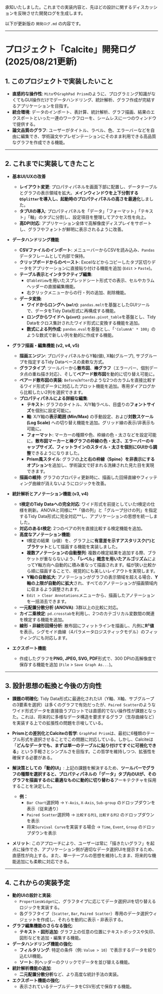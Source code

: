 承知いたしました。これまでの実装内容と、先ほどの設計に関するディスカッションを反映させた開発ログを生成します。

以下が更新版の `開発ログ.md` の内容です。

---

# プロジェクト「Calcite」開発ログ (2025/08/21更新)

## 1. このプロジェクトで実装したいこと

-   **直感的な操作性**: `Mito`や`GraphPad Prism`のように、プログラミング知識がなくてもGUI操作だけでデータハンドリング、統計解析、グラフ作成が完結するアプリケーションを目指す。
-   **統合環境**: データのインポート、表計算、統計解析、グラフ描画、結果のエクスポートといった一連のワークフローを、シームレスに一つのウィンドウで提供する。
-   **論文品質のグラフ**: ユーザーがタイトル、ラベル、色、エラーバーなどを自由に編集でき、学術論文やプレゼンテーションにそのまま利用できる高品質なグラフを作成できる機能。

---

## 2. これまでに実装してきたこと

-   **基本UI/UXの改善**
    -   **レイアウト変更**: プロパティパネルを画面下部に配置し、データテーブルとグラフの表示領域を拡大。**メインウィンドウを上下分割する`QSplitter`を導入し、起動時のプロパティパネルの高さを最適化**しました。
    -   **タブUIの導入**: プロパティパネルを「データ」「フォーマット」「テキスト」「軸」のタブに分割し、設定項目を整理してアクセス性を向上。
    -   **高DPI対応**: アプリケーション全体で高解像度ディスプレイをサポートし、グラフやフォントが鮮明に表示されるように改善。

-   **データハンドリング機能**
    -   **CSVファイルのインポート**: メニューバーからCSVを読み込み、`Pandas`データフレームとして内部で保持。
    -   **クリップボードからのペースト**: Excelなどからコピーしたタブ区切りデータをアプリケーションに直接貼り付ける機能を追加 (`Edit` > `Paste`)。
    -   **テーブル表示とインタラクティブ編集**:
        -   `QTableView`を用いたスプレッドシート形式での表示、セルやカラムヘッダーの直接編集機能。
        -   右クリックメニューからの行・列の追加、削除機能。
    -   **データ変換**:
        -   **ワイドからロングへ (`melt`)**: `pandas.melt`を基盤としたGUIツールで、データをTidy Data形式に再構成する機能。
        -   **ロングからワイドへ (`pivot`)**: `pandas.pivot_table`を基盤とし、Tidy Dataをクロス集計されたワイド形式に変換する機能を追加。
        -   **数式による列作成**: `pandas.eval`を基盤とし、「`'ColumnA' * 100`」のような数式で新しい列を動的に作成する機能。

-   **グラフ描画・編集機能 (v2, v4, v5)**
    -   **描画エンジン**: プロパティパネルからY軸(値), X軸(グループ), サブグループを指定するTidy Dataベースの柔軟な方式。
    -   **グラフタイプ**: ツールバーから**散布図**、**棒グラフ**（エラーバー、個別データ点の重ね描き対応）、そして**ペアード散布図**を動的に切り替え可能に。
    -   **ペアード散布図の実装**: `Before`/`After`のような2つのカラムを直接比較するワイド形式データに対応したプロット機能を追加。専用ダイアログから比較したい2列を選択できます。
    -   **プロパティパネルによる詳細な編集**:
        -   **テキスト**: グラフのタイトル、X/Y軸ラベル、目盛りの**フォントサイズ**を個別に設定可能に。
        -   **軸**: X/Y軸の**表示範囲 (Min/Max)** の手動設定、および**対数スケール (Log Scale)** への切り替え機能を追加。グリッド線の表示/非表示も可能に。
        -   **フォーマット**: マーカーの種類や色、枠線の色・太さなどを設定可能に。**散布図マーカーと棒グラフの枠線の色・太さ、エラーバーのキャップサイズ、フィットラインのスタイル・太さを個別にGUIから調整**できるようになりました。
        -   **Prism風スタイル**: グラフの**上と右の枠線（Spine）を非表示にするオプション**を追加し、学術論文で好まれる洗練された見た目を実現できます。
    -   **描画の維持**: グラフのプロパティ更新時に、描画した回帰直線やフィッティング曲線が消えないようにロジックを改善。

-   **統計解析とアノテーション機能 (v3, v4)**
    -   **t検定のTidy Dataへの完全対応**: ワイド形式を前提としていたt検定の仕様を刷新。ANOVAと同様に**「値の列」と「グループ分けの列」を指定するTidy Data形式に完全対応**し、アプリケーションの思想を統一しました。
    -   **対応のあるt検定**: 2つのペアの列を直接比較する検定機能を追加。
    -   **高度なアノテーション機能**:
        -   t検定の結果（p値）を、グラフ上に**有意差を示すアスタリスク(\*)とブラケット**として描画する機能を実装しました。
        -   **複数アノテーションの自動整列**: 複数の検定結果を追加する際、ブラケットが重ならないよう、**「レベル」概念を用いたアルゴリズム**によってY軸方向へ自動的に積み重なって描画されます。幅が狭い比較から順に描画することで、視覚的にも美しいレイアウトを実現します。
        -   **Y軸の自動拡大**: アノテーションがグラフの表示領域を超える場合、**Y軸の上限が自動的に拡大**され、すべてのアノテーションが描画領域内に収まるよう調整されます。
        -   `Edit > Clear Annotations`メニューから、描画したアノテーションを一括消去できます。
    -   **一元配置分散分析 (ANOVA)**: 3群以上の比較に対応。
    -   **カイ二乗検定**: `pd.crosstab`を利用し、2つのカテゴリカル変数間の関連を検定する機能を追加。
    -   **線形・非線形回帰分析**: 散布図にフィットラインを描画し、凡例に**R²値**を表示。シグモイド曲線（4パラメータロジスティックモデル）のフィッティングにも対応します。

-   **エクスポート機能**
    -   作成したグラフを**PNG, JPEG, SVG, PDF**形式で、300 DPIの高解像度で保存する機能を追加 (`File` > `Save Graph As...`)。

---

## 3. 設計思想の転換と今後の方向性

-   **課題の明確化**: Tidy Data形式に最適化されたUI（Y軸、X軸、サブグループの3要素を選択）は多くのグラフで有効だったが、`Paired Scatter`のようなワイド形式データを直接扱うプロットでは直感的でない操作性が課題となった。これは、将来的に多様なデータ構造を要求するグラフ（生存曲線など）を実装する上での拡張性の問題を示唆している。

-   **Prismとの差別化とCalciteの哲学**: `GraphPad Prism`は、最初に6種類のテーブル形式を選択させることでこの問題に対応している。しかし、Calciteは「**どんなデータでも、まずは単一のテーブルに貼り付けてすぐに可視化できる**」という手軽さとシンプルさを目指す。この哲学を維持しつつ、拡張性を確保する必要がある。

-   **解決策としての「動的UI」**: 上記の課題を解決するため、**ツールバーでグラフの種類を選択すると、プロパティパネルの「データ」タブ内のUIが、そのグラフを描画するのに最適なものに動的に切り替わる**アーキテクチャを採用することを決定した。
    -   **例：**
        -   `Bar Chart`選択時 -> `Y-Axis`, `X-Axis`, `Sub-group` のドロップダウンを表示（従来通り）
        -   `Paired Scatter`選択時 -> `比較する列1`, `比較する列2` のドロップダウンを表示
        -   将来`Survival Curve`を実装する場合 -> `Time`, `Event`, `Group` のドロップダウンを表示

-   **メリット**: このアプローチにより、ユーザーは常に「描きたいグラフ」を起点に操作でき、アプリケーション側が適切なデータ選択UIを提示するため、直感性が向上する。また、単一テーブルの思想を維持したまま、将来的な機能追加にも柔軟に対応できる。

---

## 4. これからの実装予定

-   **動的UIの設計と実装**:
    -   `PropertiesWidget`に、グラフタイプに応じてデータ選択UIを切り替えるロジックを実装する。
    -   各グラフタイプ（`Scatter`, `Bar`, `Paired Scatter`）専用のデータ選択ウィジェットを作成し、それらを動的に表示・非表示する。
-   **グラフ編集機能のさらなる強化**:
    -   **テキスト・図形追加**: グラフ上の任意の位置にテキストボックスや矢印、図形などを追加・編集する機能。
-   **データハンドリング機能の強化**:
    -   **フィルタリング**: 特定の条件（例: `Value > 10`）で表示するデータを絞り込むUI機能。
    -   **ソート**: 列ヘッダーのクリックでデータを並び替える機能。
-   **統計解析機能の追加**:
    -   **二元配置分散分析**など、より高度な統計手法の実装。
-   **エクスポート機能の強化**:
    -   表示されているテーブルデータをCSV形式で保存する機能。